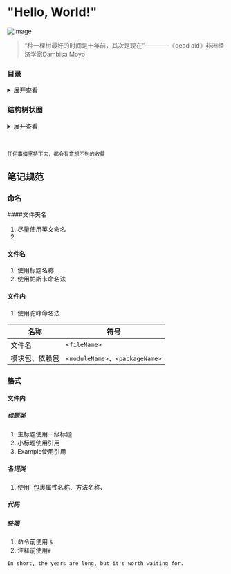 # "Hello, World!"
![image](https://img.shields.io/badge/author-ine-green.svg)
> “种一棵树最好的时间是十年前，其次是现在”————《dead aid》非洲经济学家Dambisa Moyo

### 目录

<details>
  <summary>展开查看</summary>
  <pre>
    <code>
├── Web Language
│   ├── HTML
│   ├── CSS
│   └── JavaScript
│      	├── Javascript
│       │		├── JavaScript基础
│       │		├── JavaScript原理
│       │		├── Object对象
│       │		├── Array对象
│       │		├── console
│       │		├── Data对象
│       │		├── error对象
│       │		├── Function
│       │		├── error对象
│       │		└── ...
│      	├── ES6
│       │		├── class
│       │		├── Decorator
│       │		├── Iterator
│       │		├── Promise
│       │		├── Set数据结构
│       │		├── SUMMARY
│       │		└── ...
│       └── Frame
│    		 		├── Component
│    		 		│		├── d3
│    		 		│		├── eCharts
│    		 		│		├── jQuery
│    		 		│		└── ...
│    		 		├── Family
│    		 		│		├── ReactFamily
│    		 		│		│		├── AntDesign
│    		 		│		│		├── React
│    		 		│		│		├── ReactNative
│    		 		│		│		├── Redux
│    		 		│		│		└── Router
│    		 		│		├── VueFamily
│    		 		│		│		├── Element
│    		 		│		│		├── Vue
│    		 		│		│		└── VueX
│    		 		│		└── ...
│    		 		└── Node.js
│    		 		 		├── module
│    		 		 		├── npm
│    		 		 		├── node_module
│    		 		 		│		├── babel
│    		 		 		│		├── ESLint
│    		 		 		│		├── webpack
│    		 		 		│		├── yarn
│    		 		 		│		└── ...
│    		 		 		├── Unit Testing Tool
│    		 		 		└── ...
├── Net
│   ├── Ajax
│   ├── http/https
│   └── ...
├── Tool
│   ├── IDE
│   │   ├── Atom
│   │   ├── subelimeText
│   │   ├── VSCode
│   │   └── ...
│   ├── VersionControlTool
│   │   ├── git
│   │   └── svn
│   ├── Homebrew
│   ├── Linux
│   ├── Mackdown
│   └── ...
└── ...
    </code>
  </pre>
</details>




### 结构树状图

<details>
  <summary>展开查看</summary>
  <pre>
    <code>
    	```mermaid
    	graph LR
    	0(Tool)
      1(Program)
      A(web)
      B[HTML]
      C[CSS]
      D[JavaScript]
      H[Net]
      storehouse --> git
      storehouse --> svn
      iDEA --> VisualStudioCode
      iDEA --> WebStorm
      iDEA --> SublimeText
      iDEA --> Atom
      iDEA --> HBuilder
      iDEA --> Dreamweaver
      A --> B
      A --> C
      A --> D
      A --> H
      C --> Less
      C --> Sass
      D --> JavaScript基础
      D --> ES6
      D --> 框架
      D --> Node.js
      D --> 前端单元测试
      ES6 --> let和const
      ES6 --> Promise对象
      ES6 --> Set和Map数据类型
      框架 --> React
      框架 --> Vue
      框架 --> Angular
      框架 --> 其他框架
      Node.js --> node
      Node.js --> npm
      H --> http
      1 --> DesignPatterns设计模式
      1 --> DataStructure数据结构
      ```
    </code>
  </pre>
</details>

​    

`任何事情坚持下去，都会有意想不到的收获`

## 笔记规范

### 命名

####文件夹名

1. 尽量使用英文命名
2. 

#### 文件名

1. 使用标题名称
2. 使用帕斯卡命名法

#### 文件内

1. 使用驼峰命名法

| 名称           | 符号         |
| -------------- | ------------ |
| 文件名         | `<fileName>` |
| 模块包、依赖包 | `<moduleName>`、`<packageName>` |



### 格式

#### 文件内

##### 标题类

1. 主标题使用一级标题
2. 小标题使用引用
3. Example使用引用

##### 名词类

1. 使用``包裹属性名称、方法名称、

##### 代码

##### 终端

1. 命令前使用 `$`
2. 注释前使用`#`



`In short, the years are long, but it's worth waiting for.`

